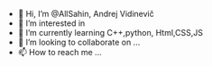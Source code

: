 - 👋 Hi, I’m @AllSahin, Andrej Vidinevič
- 👀 I’m interested in
- 🌱 I’m currently learning C++,python, Html,CSS,JS
- 💞️ I’m looking to collaborate on ...
- 📫 How to reach me ...

<!---
AllSahin/AllSahin is a ✨ special ✨ repository because its `README.md` (this file) appears on your GitHub profile.
You can click the Preview link to take a look at your changes.
--->
